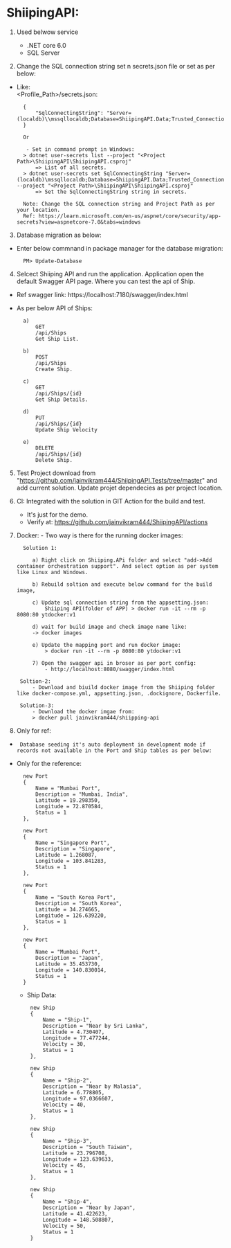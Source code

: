 # ShiipingAPI: 

1) Used belwow service
    - .NET core 6.0
    - SQL Server

2) Change the SQL connection string set n secrets.json file or set as per below:
- Like:  
        <Profile_Path>/secrets.json:

        {
            "SqlConnectingString": "Server=(localdb)\\mssqllocaldb;Database=ShiipingAPI.Data;Trusted_Connection=True;MultipleActiveResultSets=true"
        }

        Or

         - Set in command prompt in Windows:
        > dotnet user-secrets list --project "<Project Path>\ShiipingAPI\ShiipingAPI.csproj"
            => List of all secrets.
        > dotnet user-secrets set SqlConnectingString "Server=(localdb)\mssqllocaldb;Database=ShiipingAPI.Data;Trusted_Connection=True;MultipleActiveResultSets=true" --project "<Project Path>\ShiipingAPI\ShiipingAPI.csproj"
            => Set the SqlConnectingString string in secrets.

        Note: Change the SQL connection string and Project Path as per your location.
        Ref: https://learn.microsoft.com/en-us/aspnet/core/security/app-secrets?view=aspnetcore-7.0&tabs=windows

3) Database migration as below:
- Enter below commnand in package manager for the database migration:

        PM> Update-Database

4) Selcect Shiiping API and run the application. Application open the default Swagger API page.  Where you can test the api of Ship.
- Ref swagger link: https://localhost:7180/swagger/index.html
- As per below API of Ships:

        a)
            GET
            ​/api​/Ships
            Get Ship List.

        b) 
            POST
            ​/api​/Ships
            Create Ship.

        c) 
            GET
            ​/api​/Ships​/{id}
            Get Ship Details.

        d) 
            PUT
            ​/api​/Ships​/{id}
            Update Ship Velocity

        e) 
            DELETE
            ​/api​/Ships​/{id}
            Delete Ship.
        
5) Test Project download from "https://github.com/jainvikram444/ShiipingAPI.Tests/tree/master" and add current solution. Update projet dependecies as per project location.

6) CI: Integrated with the solution in GIT Action for the build and test.
    - It's just for the demo.
    - Verify at: https://github.com/jainvikram444/ShiipingAPI/actions

7) Docker:
         - Two way is there for the running docker images:

         Solution 1:

            a) Right click on Shiiping.APi folder and select "add->Add container orchestration support". And select option as per system like Linux and Windows. 

            b) Rebuild soltion and execute below command for the build image,

            c) Update sql connection string from the appsetting.json: 
                Shiiping API(folder of APP) > docker run -it --rm -p 8080:80 ytdocker:v1

            d) wait for build image and check image name like:
            -> docker images

            e) Update the mapping port and run docker image:
                > docker run -it --rm -p 8080:80 ytdocker:v1

            7) Open the swagger api in broser as per port config:
                - http://localhost:8080/swagger/index.html

        Soltion-2:
            - Download and biuild docker image from the Shiiping folder like docker-compose.yml, appsetting.json, .dockignore, Dockerfile.

        Solution-3:
            - Download the docker imgae from:
            > docker pull jainvikram444/shiipping-api

8) Only for ref: 
 -      Database seeding it's auto deployment in development mode if records not available in the Port and Ship tables as per below:
- Only for the reference:  

        new Port
        {
            Name = "Mumbai Port",
            Description = "Mumbai, India",
            Latitude = 19.298350,
            Longitude = 72.870584,
            Status = 1
        },

        new Port
        {
            Name = "Singapore Port",
            Description = "Singapore",
            Latitude = 1.268087,
            Longitude = 103.841283,
            Status = 1
        },

        new Port
        {
            Name = "South Korea Port",
            Description = "South Korea",
            Latitude = 34.274665,
            Longitude = 126.639220,
            Status = 1
        },

        new Port
        {
            Name = "Mumbai Port",
            Description = "Japan",
            Latitude = 35.453730,
            Longitude = 140.830014,
            Status = 1
        }

    -  Ship Data:

            new Ship
            {
                Name = "Ship-1",
                Description = "Near by Sri Lanka",
                Latitude = 4.730407,
                Longitude = 77.477244,
                Velocity = 30,
                Status = 1
            },

            new Ship
            {
                Name = "Ship-2",
                Description = "Near by Malasia",
                Latitude = 6.778805,
                Longitude = 97.0366607,
                Velocity = 40,
                Status = 1
            },

            new Ship
            {
                Name = "Ship-3",
                Description = "South Taiwan",
                Latitude = 23.796708,
                Longitude = 123.639633,
                Velocity = 45,
                Status = 1
            },

            new Ship
            {
                Name = "Ship-4",
                Description = "Near by Japan",
                Latitude = 41.422623,
                Longitude = 148.508807,
                Velocity = 50,
                Status = 1
            }
                
        


